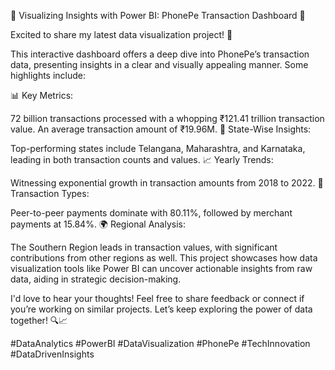🌟 Visualizing Insights with Power BI: PhonePe Transaction Dashboard 🌟

Excited to share my latest data visualization project! 🚀

This interactive dashboard offers a deep dive into PhonePe’s transaction data, presenting insights in a clear and visually appealing manner. Some highlights include:

📊 Key Metrics:

72 billion transactions processed with a whopping ₹121.41 trillion transaction value.
An average transaction amount of ₹19.96M.
📍 State-Wise Insights:

Top-performing states include Telangana, Maharashtra, and Karnataka, leading in both transaction counts and values.
📈 Yearly Trends:

Witnessing exponential growth in transaction amounts from 2018 to 2022.
💼 Transaction Types:

Peer-to-peer payments dominate with 80.11%, followed by merchant payments at 15.84%.
🌍 Regional Analysis:

The Southern Region leads in transaction values, with significant contributions from other regions as well.
This project showcases how data visualization tools like Power BI can uncover actionable insights from raw data, aiding in strategic decision-making.

I'd love to hear your thoughts! Feel free to share feedback or connect if you’re working on similar projects. Let’s keep exploring the power of data together! 🔍📈

#DataAnalytics #PowerBI #DataVisualization #PhonePe #TechInnovation #DataDrivenInsights

